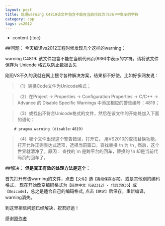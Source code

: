 ```yaml
---
layout: post
title: 处理warning C4819该文件包含不能在当前代码页(936)中表示的字符
category: cpp
tags: vs2012
---
```


* content
{:toc}

##问题：
今天编译vs2012工程时候发现几个这样的warning：

warning C4819: 该文件包含不能在当前代码页(936)中表示的字符。请将该文件保存为 Unicode 格式以防止数据丢失

<!--more-->
刚用VS不久的我就在网上搜寻各种解决方案，结果都不好使，比如好多网友说：

>（1）转换Code文件为Unicode格式；
 
>（2）在Project -> Properties -> Configuration Properties -> C/C++ -> Advance 的 Disable Specific Warnings 中添加相应的警告编号：4819；
 
>（3）或找出不符合Unicode格式的文件，然后在该文件的开始处加入下面的语句：
 
        # pragma warning (disable:4819)
 
>（4）哪个文件出现这个警告错误，打开它， 用VS2010的查找替换功能，打开允许正则表达式选项，选择当前窗口，查找替换 \n 为 \n ,  然后，这个世界就清净了。原因： 查找的 \n 是跨平台的回车，替换的 \n 却是当前代码页的回车了。

##解决：
**但是真正有效的处理方法是这个：**

首先打开有该warning的文件，点击`【文件】`选`【高级保存选项】`，或是其他别的编码格式，
现在开始改变编码格式为`【简体中文（GB2312）- 代码页936】`或`【Unicode】`，总之是适合自己的编码格式,
点击`【确定】`后保存，重新编译，warning消失。

到这里相信问题已经解决，祝君好运！

感谢[原作者](http://blog.csdn.net/enjoy517905407/article/details/37958035)
